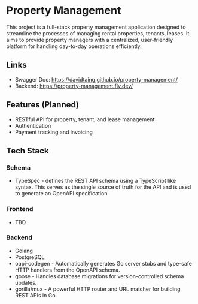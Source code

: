 # Property Management

This project is a full-stack property management application designed to streamline the processes of managing rental properties, tenants, leases. It aims to provide property managers with a centralized, user-friendly platform for handling day-to-day operations efficiently.

## Links
- Swagger Doc: https://davidtaing.github.io/property-management/
- Backend: https://property-management.fly.dev/

## Features (Planned)
- RESTful API for property, tenant, and lease management
- Authentication
- Payment tracking and invoicing

## Tech Stack

### Schema
- TypeSpec - defines the REST API schema using a TypeScript like syntax. This serves as the single source of truth for the API and is used to generate an OpenAPI specification.

### Frontend
- TBD

### Backend
- Golang
- PostgreSQL
- oapi-codegen - Automatically generates Go server stubs and type-safe HTTP handlers from the OpenAPI schema.
- goose -  Handles database migrations for version-controlled schema updates.
- gorilla/mux -  A powerful HTTP router and URL matcher for building REST APIs in Go.

